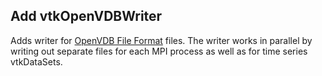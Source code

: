 ## Add vtkOpenVDBWriter

Adds writer for [OpenVDB File Format](https://www.openvdb.org/) files.
The writer works in parallel by writing out separate files for each MPI process as well
as for time series vtkDataSets.
